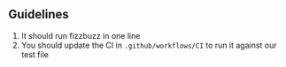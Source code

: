 ## Guidelines
1. It should run fizzbuzz in one line
2. You should update the CI in `.github/workflows/CI` to run it against our test
   file


